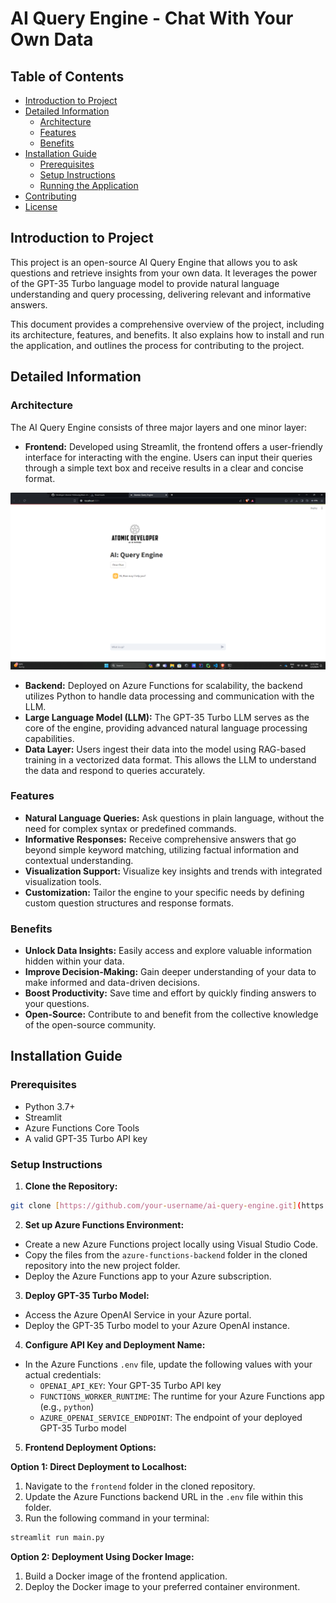 # AI Query Engine - Chat With Your Own Data

## Table of Contents

* [Introduction to Project](#introduction-to-project)
* [Detailed Information](#detailed-information)
    * [Architecture](#architecture)
    * [Features](#features)
    * [Benefits](#benefits)
* [Installation Guide](#installation-guide)
    * [Prerequisites](#prerequisites)
    * [Setup Instructions](#setup-instructions)
    * [Running the Application](#running-the-application)
* [Contributing](#contributing)
* [License](#license)

## Introduction to Project

This project is an open-source AI Query Engine that allows you to ask questions and retrieve insights from your own data. It leverages the power of the GPT-35 Turbo language model to provide natural language understanding and query processing, delivering relevant and informative answers. 

This document provides a comprehensive overview of the project, including its architecture, features, and benefits. It also explains how to install and run the application, and outlines the process for contributing to the project.

## Detailed Information

### Architecture

The AI Query Engine consists of three major layers and one minor layer:

* **Frontend:** Developed using Streamlit, the frontend offers a user-friendly interface for interacting with the engine. Users can input their queries through a simple text box and receive results in a clear and concise format.

![Frontend Look](look.png)

* **Backend:** Deployed on Azure Functions for scalability, the backend utilizes Python to handle data processing and communication with the LLM.
* **Large Language Model (LLM):** The GPT-35 Turbo LLM serves as the core of the engine, providing advanced natural language processing capabilities.
* **Data Layer:** Users ingest their data into the model using RAG-based training in a vectorized data format. This allows the LLM to understand the data and respond to queries accurately.

### Features

* **Natural Language Queries:** Ask questions in plain language, without the need for complex syntax or predefined commands.
* **Informative Responses:** Receive comprehensive answers that go beyond simple keyword matching, utilizing factual information and contextual understanding.
* **Visualization Support:** Visualize key insights and trends with integrated visualization tools.
* **Customization:** Tailor the engine to your specific needs by defining custom question structures and response formats.

### Benefits

* **Unlock Data Insights:** Easily access and explore valuable information hidden within your data.
* **Improve Decision-Making:** Gain deeper understanding of your data to make informed and data-driven decisions.
* **Boost Productivity:** Save time and effort by quickly finding answers to your questions.
* **Open-Source:** Contribute to and benefit from the collective knowledge of the open-source community.

## Installation Guide

### Prerequisites

* Python 3.7+
* Streamlit
* Azure Functions Core Tools
* A valid GPT-35 Turbo API key

### Setup Instructions

1. **Clone the Repository:**

  ```bash
  git clone [https://github.com/your-username/ai-query-engine.git](https://github.com/your-username/ai-query-engine.git)
  ```

2. **Set up Azure Functions Environment:**

  * Create a new Azure Functions project locally using Visual Studio Code.
  * Copy the files from the `azure-functions-backend` folder in the cloned repository into the new project folder.
  * Deploy the Azure Functions app to your Azure subscription.

3. **Deploy GPT-35 Turbo Model:**

  * Access the Azure OpenAI Service in your Azure portal.
  * Deploy the GPT-35 Turbo model to your Azure OpenAI instance.

4. **Configure API Key and Deployment Name:**

  * In the Azure Functions `.env` file, update the following values with your actual credentials:
    * `OPENAI_API_KEY`: Your GPT-35 Turbo API key
    * `FUNCTIONS_WORKER_RUNTIME`: The runtime for your Azure Functions app (e.g., `python`)
    * `AZURE_OPENAI_SERVICE_ENDPOINT`: The endpoint of your deployed GPT-35 Turbo model

5. **Frontend Deployment Options:**

  **Option 1: Direct Deployment to Localhost:**

  1. Navigate to the `frontend` folder in the cloned repository.
  2. Update the Azure Functions backend URL in the `.env` file within this folder.
  3. Run the following command in your terminal:
    
 ```bash
 streamlit run main.py
 ```

  **Option 2: Deployment Using Docker Image:**

  1. Build a Docker image of the frontend application.
  2. Deploy the Docker image to your preferred container environment.

